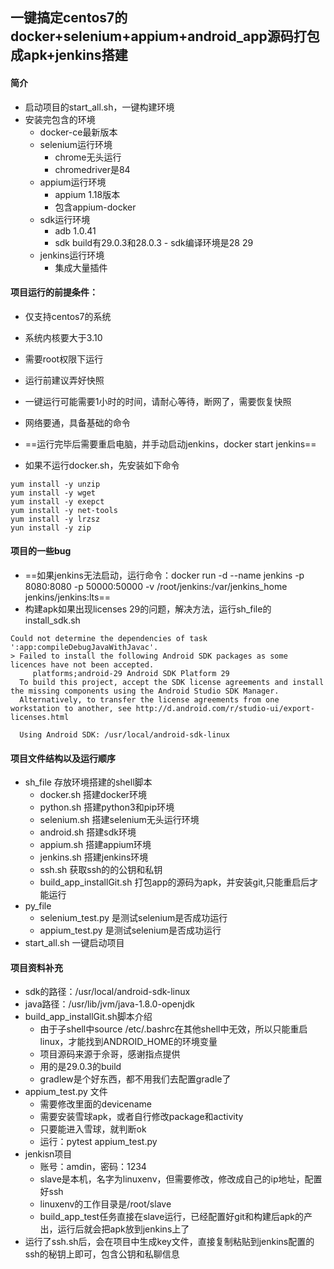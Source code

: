 ## 一键搞定centos7的docker+selenium+appium+android_app源码打包成apk+jenkins搭建

#### 简介
- 启动项目的start_all.sh，一键构建环境
- 安装完包含的环境
  - docker-ce最新版本
  - selenium运行环境
    - chrome无头运行
    - chromedriver是84
  - appium运行环境
    - appium 1.18版本
    - 包含appium-docker
  - sdk运行环境
    - adb 1.0.41
    - sdk build有29.0.3和28.0.3 - sdk编译环境是28 29
  - jenkins运行环境
    - 集成大量插件


#### 项目运行的前提条件：
- 仅支持centos7的系统
- 系统内核要大于3.10
- 需要root权限下运行
- 运行前建议弄好快照

- 一键运行可能需要1小时的时间，请耐心等待，断网了，需要恢复快照
- 网络要通，具备基础的命令
- ==运行完毕后需要重启电脑，并手动启动jenkins，docker start jenkins==
- 如果不运行docker.sh，先安装如下命令
```
yum install -y unzip
yum install -y wget
yum install -y exepct
yum install -y net-tools
yum install -y lrzsz
yun install -y zip
```

#### 项目的一些bug
- ==如果jenkins无法启动，运行命令：docker run -d --name jenkins -p 8080:8080 -p 50000:50000 -v /root/jenkins:/var/jenkins_home jenkins/jenkins:lts==
- 构建apk如果出现licenses 29的问题，解决方法，运行sh_file的install_sdk.sh
```
Could not determine the dependencies of task ':app:compileDebugJavaWithJavac'.
> Failed to install the following Android SDK packages as some licences have not been accepted.
     platforms;android-29 Android SDK Platform 29
  To build this project, accept the SDK license agreements and install the missing components using the Android Studio SDK Manager.
  Alternatively, to transfer the license agreements from one workstation to another, see http://d.android.com/r/studio-ui/export-licenses.html
  
  Using Android SDK: /usr/local/android-sdk-linux
```


#### 项目文件结构以及运行顺序
- sh_file 存放环境搭建的shell脚本
  - docker.sh 搭建docker环境
  - python.sh 搭建python3和pip环境
  - selenium.sh 搭建selenium无头运行环境
  - android.sh 搭建sdk环境
  - appium.sh 搭建appium环境
  - jenkins.sh 搭建jenkins环境
  - ssh.sh 获取ssh的的公钥和私钥
  - build_app_installGit.sh 打包app的源码为apk，并安装git,只能重启后才能运行
- py_file
  - selenium_test.py 是测试selenium是否成功运行
  - appium_test.py 是测试selenium是否成功运行
- start_all.sh 一键启动项目


#### 项目资料补充
- sdk的路径：/usr/local/android-sdk-linux
- java路径：/usr/lib/jvm/java-1.8.0-openjdk
- build_app_installGit.sh脚本介绍
  - 由于子shell中source /etc/.bashrc在其他shell中无效，所以只能重启linux，才能找到ANDROID_HOME的环境变量
  - 项目源码来源于佘哥，感谢指点提供
  - 用的是29.0.3的build
  - gradlew是个好东西，都不用我们去配置gradle了
- appium_test.py 文件
  - 需要修改里面的devicename
  - 需要安装雪球apk，或者自行修改package和activity
  - 只要能进入雪球，就判断ok
  - 运行：pytest appium_test.py
- jenkisn项目
  - 账号：amdin，密码：1234
  - slave是本机，名字为linuxenv，但需要修改，修改成自己的ip地址，配置好ssh
  - linuxenv的工作目录是/root/slave
  - build_app_test任务直接在slave运行，已经配置好git和构建后apk的产出，运行后就会把apk放到jenkins上了
- 运行了ssh.sh后，会在项目中生成key文件，直接复制粘贴到jenkins配置的ssh的秘钥上即可，包含公钥和私聊信息

